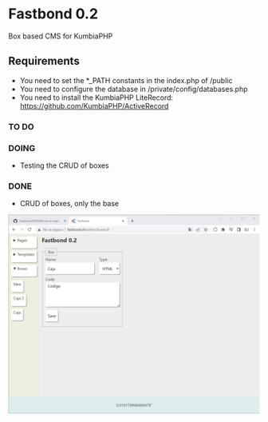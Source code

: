 # Fastbond 0.2
Box based CMS for KumbiaPHP

## Requirements
- You need to set the *_PATH constants in the index.php of /public
- You need to configure the database in /private/config/databases.php
- You need to install the KumbiaPHP LiteRecord: https://github.com/KumbiaPHP/ActiveRecord

### TO DO

### DOING
- Testing the CRUD of boxes

### DONE
- CRUD of boxes, only the base

![Admin of boxes base](https://github.com/demonio/Fastbond/blob/main/public/img/fastbond/boxes.jpg?raw=true)
